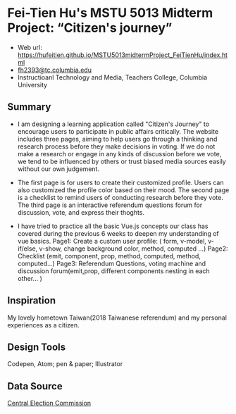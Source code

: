 # Fei-Tien Hu's MSTU 5013 Midterm Project: “Citizen's journey”
  * Web url: https://hufeitien.github.io/MSTU5013midtermProject_FeiTienHu/index.html
  * fh2393@tc.columbia.edu  
  * Instructioanl Technology and Media, Teachers College, Columbia University


## Summary  
* I am designing a learning application called "Citizen's Journey" to encourage users to participate in public affairs critically. The website includes three pages, aiming to help users go through a thinking and research process before they make decisions in voting. If we do not make a research or engage in any kinds of discussion before we vote, we tend to be influenced by others or trust biased media sources easily without our own judgement.


* The first page is for users to create their customized profile. Users can also customized the profile color based on their mood.
The second page is a checklist to remind users of conducting research before they vote.
The third page is an interactive referendum questions forum for discussion, vote, and express their thoghts.


* I have tried to practice all the basic Vue.js concepts our class has covered during the previous 6 weeks to deepen my understanding of vue basics.
Page1: Create a custom user profile:
( form, v-model, v-if/else, v-show, change background color, method, computed ...)
Page2: Checklist (emit,  component, prop, method, computed, method, computed…)
Page3: Referendum Questions, voting machine and discussion forum(emit,prop, different components nesting in each other... )




## Inspiration
My lovely hometown Taiwan(2018 Taiwanese referendum) and my personal experiences as a citizen.

## Design Tools
Codepen, Atom; pen & paper; Illustrator

## Data Source
[Central Election Commission](https://web.archive.org/web/20181124220825/http://referendum.2018.nat.gov.tw/pc/en/00/m00000000000000000.html)
